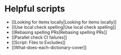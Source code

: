 # Helpful scripts

* [[Looking for items locally|Looking for items locally]]
* [[Use local check spelling|Use local check spelling]]
* [[Rebasing spelling PRs|Rebasing spelling PRs]]
* [[Parallel check CI failures]]
* [[Script: Files to Excludes]]
* [[What-does-each-dictionary-cover]]